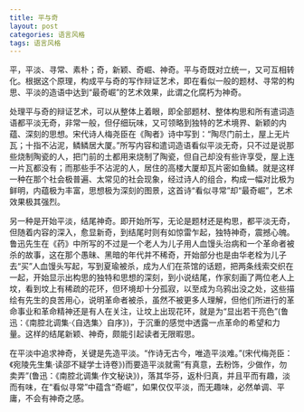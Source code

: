 ```yaml
---
title: 平与奇
layout: post
categories: 语言风格
tags: 语言风格
---
```


平，平淡、寻常、素朴；奇，新颖、奇崛、神奇。平与奇既对立统一，又可互相转化。根据这个原理，构成平与奇的写作辩证艺术，即在看似一般的题材、寻常的构思、平淡的造语中达到“最奇崛”的艺术效果，此谓之化腐朽为神奇。

处理平与奇的辩证艺术，可以从整体上着眼，即全部题材、整体构思和所有遣词造语都平淡无奇，非常一般，但仔细玩味，又可领略到独特的艺术境界、新颖的内蕴、深刻的思想。宋代诗人梅尧臣在《陶者》诗中写到：“陶尽门前土，屋上无片瓦；十指不沾泥，鳞鳞居大厦。”所写内容和遣词造语看似平淡无奇，只不过是说那些烧制陶瓷的人，把门前的土都用来烧制了陶瓷，但自己却没有些许享受，屋上连一片瓦都没有；而那些手不沾泥的人，居住的高楼大厦却瓦片密如鱼鳞。就是这样一种在那个社会极普遍、太常见的社会现象，经过诗人的组合，构成一幅对比极为鲜明，内蕴极为丰富，思想极为深刻的图景，这首诗“看似寻常”却“最奇崛”，艺术效果极其强烈。

另一种是开始平淡，结尾神奇。即开始所写，无论是题材还是构思，都平淡无奇，但随着内容的深入，愈显新奇，到结尾时则有如惊雷乍起，独特神奇，震撼心魄。鲁迅先生在《药》中所写的不过是一个老人为儿子用人血馒头治病和一个革命者被杀的故事，这在那个愚昧、黑暗的年代并不稀奇，开始部分也是由华老栓为儿子去“买”人血馒头写起，写到夏瑜被杀，成为人们在茶馆的话题，把两条线索交织在一起，开始显示出构思的独特和思想的深刻，到小说结尾，作家刻画了两位老人上坟，看到坟上有稀疏的花环，但环境却十分孤寂，以至成为乌鸦出没之处，这些描绘有先生的良苦用心，说明革命者被杀，虽然不被更多人理解，但他们所进行的革命事业和革命精神还是有人在关注，让坟上出现花环，就是为“显出若干亮色”(鲁迅：《南腔北调集·〈自选集〉自序》)，于沉重的感觉中透露一点革命的希望和力量。这样的结尾新颖、神奇，颇能引起读者无限暇思。

在平淡中追求神奇，关键是先造平淡。“作诗无古今，唯造平淡难。”(宋代梅尧臣：《宛陵先生集·读邵不疑学士诗卷》)而要造平淡就需“有真意，去粉饰，少做作，勿卖弄”(鲁迅：《南腔北调集·作文秘诀》)，落其华芬，返朴归真，并且平而有趣，淡而有味，在“看似寻常”中蕴含“奇崛”，如果仅仅平淡，而无趣味，必然单调、平庸，不会有神奇之感。 